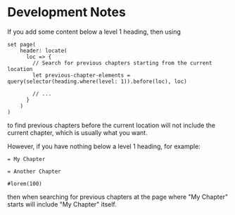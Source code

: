 # Development Notes

If you add some content below a level 1 heading, 
then using

```
set page(
    header: locate(
      loc => {
        // Search for previous chapters starting from the current location
        let previous-chapter-elements = query(selector(heading.where(level: 1)).before(loc), loc)

        // ...
      }
    )
)
```

to find previous chapters before the current location will not include the current chapter, which is usually what you want.

However, if you have nothing below a level 1 heading, for example:

```
= My Chapter

= Another Chapter

#lorem(100)
```

then when searching for previous chapters at the page where "My Chapter" starts will include "My Chapter" itself.

